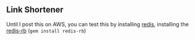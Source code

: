 

Link Shortener
---------------

Until I post this on AWS, you can test this by installing [redis](http://redis.io/), installing the [redis-rb](https://github.com/redis/redis-rb) (`gem install redis-rb`)